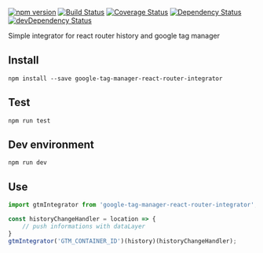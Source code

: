 [![npm version](https://badge.fury.io/js/google-tag-manager-react-router-integrator.svg)](https://badge.fury.io/js/google-tag-manager-react-router-integrator)
[![Build Status](https://travis-ci.org/mondora/google-tag-manager-react-router-integrator.svg?branch=master)](https://travis-ci.org/mondora/google-tag-manager-react-router-integrator)
[![Coverage Status](https://coveralls.io/repos/github/mondora/google-tag-manager-react-router-integrator/badge.svg?branch=master)](https://coveralls.io/github/mondora/google-tag-manager-react-router-integrator?branch=master)
[![Dependency Status](https://david-dm.org/mondora/google-tag-manager-react-router-integrator.svg)](https://david-dm.org/mondora/google-tag-manager-react-router-integrator)
[![devDependency Status](https://david-dm.org/mondora/google-tag-manager-react-router-integrator/dev-status.svg)](https://david-dm.org/mondora/google-tag-manager-react-router-integrator#info=devDependencies)

Simple integrator for react router history and google tag manager

## Install

`npm install --save google-tag-manager-react-router-integrator`

## Test

`npm run test`

## Dev environment

`npm run dev`

## Use

```js
import gtmIntegrator from 'google-tag-manager-react-router-integrator';

const historyChangeHandler = location => {
    // push informations with dataLayer
}
gtmIntegrator('GTM_CONTAINER_ID')(history)(historyChangeHandler);
```